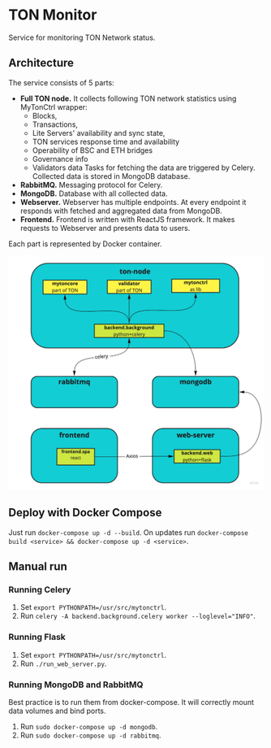 # TON Monitor
Service for monitoring TON Network status.


## Architecture

The service consists of 5 parts:
* **Full TON node.** It collects following TON network statistics using MyTonCtrl wrapper: 
    * Blocks, 
    * Transactions, 
    * Lite Servers' availability and sync state, 
    * TON services response time and availability
    * Operability of BSC and ETH bridges
    * Governance info
    * Validators data
Tasks for fetching the data are triggered by Celery. Collected data is stored in MongoDB database.
* **RabbitMQ.** Messaging protocol for Celery.
* **MongoDB.** Database with all collected data.
* **Webserver.** Webserver has multiple endpoints. At every endpoint it responds with fetched and aggregated data from MongoDB.
* **Frontend.** Frontend is written with ReactJS framework. It makes requests to Webserver and presents data to users.

Each part is represented by Docker container.

![Architecture](architecture.jpg)


## Deploy with Docker Compose
Just run `docker-compose up -d --build`. On updates run `docker-compose build <service> && docker-compose up -d <service>`.

## Manual run
### Running Celery
1. Set `export PYTHONPATH=/usr/src/mytonctrl`.
2. Run `celery -A backend.background.celery worker --loglevel="INFO"`.

### Running Flask
1. Set `export PYTHONPATH=/usr/src/mytonctrl`.
2. Run `./run_web_server.py`.

### Running MongoDB and RabbitMQ
Best practice is to run them from docker-compose. It will correctly mount data volumes and bind ports.
1. Run `sudo docker-compose up -d mongodb`.
2. Run `sudo docker-compose up -d rabbitmq`.
